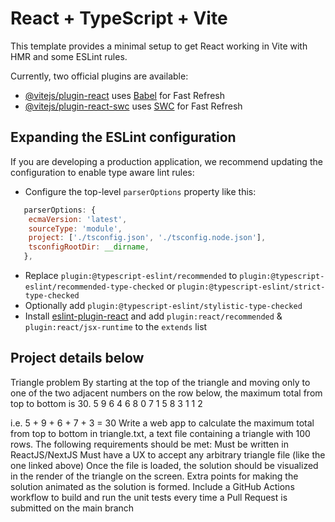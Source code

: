 # React + TypeScript + Vite

This template provides a minimal setup to get React working in Vite with HMR and some ESLint rules.

Currently, two official plugins are available:

- [@vitejs/plugin-react](https://github.com/vitejs/vite-plugin-react/blob/main/packages/plugin-react/README.md) uses [Babel](https://babeljs.io/) for Fast Refresh
- [@vitejs/plugin-react-swc](https://github.com/vitejs/vite-plugin-react-swc) uses [SWC](https://swc.rs/) for Fast Refresh

## Expanding the ESLint configuration

If you are developing a production application, we recommend updating the configuration to enable type aware lint rules:

- Configure the top-level `parserOptions` property like this:

```js
   parserOptions: {
    ecmaVersion: 'latest',
    sourceType: 'module',
    project: ['./tsconfig.json', './tsconfig.node.json'],
    tsconfigRootDir: __dirname,
   },
```

- Replace `plugin:@typescript-eslint/recommended` to `plugin:@typescript-eslint/recommended-type-checked` or `plugin:@typescript-eslint/strict-type-checked`
- Optionally add `plugin:@typescript-eslint/stylistic-type-checked`
- Install [eslint-plugin-react](https://github.com/jsx-eslint/eslint-plugin-react) and add `plugin:react/recommended` & `plugin:react/jsx-runtime` to the `extends` list

## Project details below

Triangle problem
By starting at the top of the triangle and moving only to one of the two adjacent numbers on the row below, the maximum total from top to bottom is 30.
        5
      9  6
    4   6  8
  0   7  1   5
8  3   1   1   2

i.e. 5 + 9 + 6 + 7 + 3 = 30
Write a web app to calculate the maximum total from top to bottom in triangle.txt, a text file containing a triangle with 100 rows. The following requirements should be met:
Must be written in ReactJS/NextJS
Must have a UX to accept any arbitrary triangle file (like the one linked above)
Once the file is loaded, the solution should be visualized in the render of the triangle on the screen.
Extra points for making the solution animated as the solution is formed.
Include a GitHub Actions workflow to build and run the unit tests every time a Pull Request is submitted on the main branch
